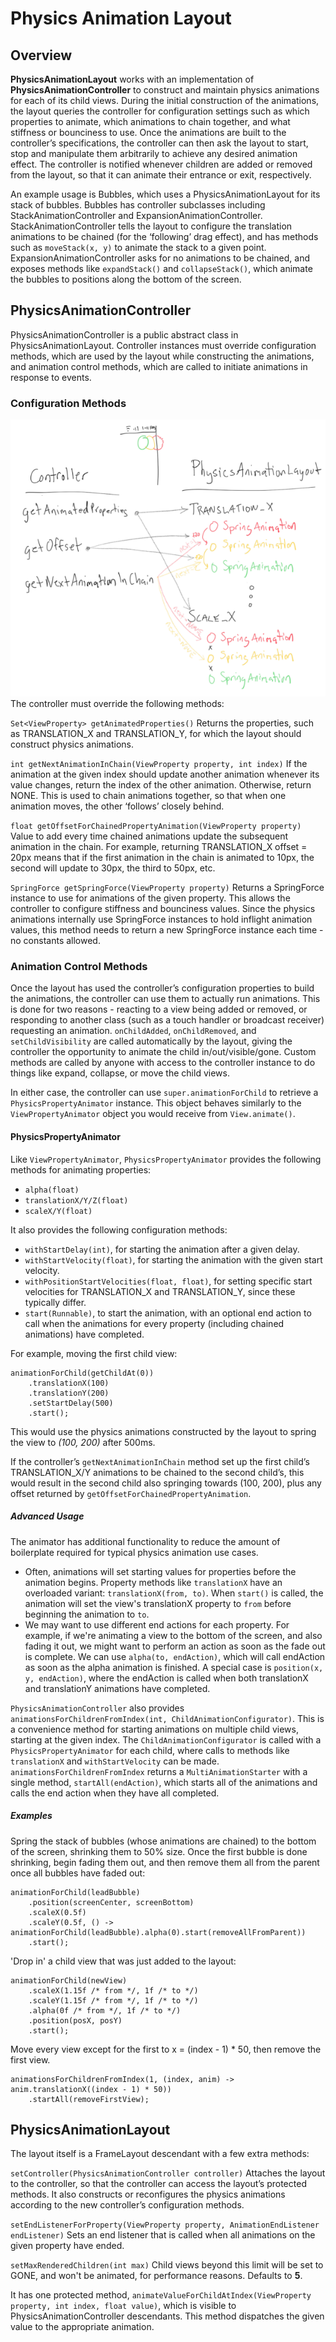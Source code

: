 # Physics Animation Layout

## Overview
**PhysicsAnimationLayout** works with an implementation of **PhysicsAnimationController** to construct and maintain physics animations for each of its child views. During the initial construction of the animations, the layout queries the controller for configuration settings such as which properties to animate, which animations to chain together, and what stiffness or bounciness to use. Once the animations are built to the controller’s specifications, the controller can then ask the layout to start, stop and manipulate them arbitrarily to achieve any desired animation effect. The controller is notified whenever children are added or removed from the layout, so that it can animate their entrance or exit, respectively.

An example usage is Bubbles, which uses a PhysicsAnimationLayout for its stack of bubbles. Bubbles has controller subclasses including StackAnimationController and ExpansionAnimationController. StackAnimationController tells the layout to configure the translation animations to be chained (for the ‘following’ drag effect), and has methods such as ```moveStack(x, y)``` to animate the stack to a given point. ExpansionAnimationController asks for no animations to be chained, and exposes methods like ```expandStack()``` and ```collapseStack()```, which animate the bubbles to positions along the bottom of the screen.

## PhysicsAnimationController
PhysicsAnimationController is a public abstract class in PhysicsAnimationLayout. Controller instances must override configuration methods, which are used by the layout while constructing the animations, and animation control methods, which are called to initiate animations in response to events.

### Configuration Methods
![Diagram of how animations are configured using the controller's configuration methods.](physics-animation-layout-config-methods.png)
The controller must override the following methods:

```Set<ViewProperty> getAnimatedProperties()```
Returns the properties, such as TRANSLATION_X and TRANSLATION_Y, for which the layout should construct physics animations.

```int getNextAnimationInChain(ViewProperty property, int index)```
If the animation at the given index should update another animation whenever its value changes, return the index of the other animation. Otherwise, return NONE. This is used to chain animations together, so that when one animation moves, the other ‘follows’ closely behind.

```float getOffsetForChainedPropertyAnimation(ViewProperty property)```
Value to add every time chained animations update the subsequent animation in the chain. For example, returning TRANSLATION_X offset = 20px means that if the first animation in the chain is animated to 10px, the second will update to 30px, the third to 50px, etc.

```SpringForce getSpringForce(ViewProperty property)```
Returns a SpringForce instance to use for animations of the given property. This allows the controller to configure stiffness and bounciness values. Since the physics animations internally use SpringForce instances to hold inflight animation values, this method needs to return a new SpringForce instance each time - no constants allowed.

### Animation Control Methods
Once the layout has used the controller’s configuration properties to build the animations, the controller can use them to actually run animations. This is done for two reasons - reacting to a view being added or removed, or responding to another class (such as a touch handler or broadcast receiver) requesting an animation. ```onChildAdded```, ```onChildRemoved```, and ```setChildVisibility``` are called automatically by the layout, giving the controller the opportunity to animate the child in/out/visible/gone. Custom methods are called by anyone with access to the controller instance to do things like expand, collapse, or move the child views.

In either case, the controller can use `super.animationForChild` to retrieve a `PhysicsPropertyAnimator` instance. This object behaves similarly to the `ViewPropertyAnimator` object you would receive from `View.animate()`. 

#### PhysicsPropertyAnimator

Like `ViewPropertyAnimator`, `PhysicsPropertyAnimator` provides the following methods for animating properties:
- `alpha(float)`
- `translationX/Y/Z(float)`
- `scaleX/Y(float)`

It also provides the following configuration methods:
- `withStartDelay(int)`, for starting the animation after a given delay.
- `withStartVelocity(float)`, for starting the animation with the given start velocity.
- `withPositionStartVelocities(float, float)`, for setting specific start velocities for TRANSLATION_X and TRANSLATION_Y, since these typically differ.
- `start(Runnable)`, to start the animation, with an optional end action to call when the animations for every property (including chained animations) have completed.

For example, moving the first child view:

```
animationForChild(getChildAt(0))
    .translationX(100)
    .translationY(200)
    .setStartDelay(500)
    .start();
```

This would use the physics animations constructed by the layout to spring the view to *(100, 200)* after 500ms.

If the controller’s ```getNextAnimationInChain``` method set up the first child’s TRANSLATION_X/Y animations to be chained to the second child’s, this would result in the second child also springing towards (100, 200), plus any offset returned by ```getOffsetForChainedPropertyAnimation```.

##### Advanced Usage
The animator has additional functionality to reduce the amount of boilerplate required for typical physics animation use cases.

- Often, animations will set starting values for properties before the animation begins. Property methods like `translationX` have an overloaded variant: `translationX(from, to)`. When `start()` is called, the animation will set the view's translationX property to `from` before beginning the animation to `to`.
- We may want to use different end actions for each property. For example, if we're animating a view to the bottom of the screen, and also fading it out, we might want to perform an action as soon as the fade out is complete. We can use `alpha(to, endAction)`, which will call endAction as soon as the alpha animation is finished. A special case is `position(x, y, endAction)`, where the endAction is called when both translationX and translationY animations have completed.

`PhysicsAnimationController` also provides `animationsForChildrenFromIndex(int, ChildAnimationConfigurator)`. This is a convenience method for starting animations on multiple child views, starting at the given index. The `ChildAnimationConfigurator` is called with a `PhysicsPropertyAnimator` for each child, where calls to methods like `translationX` and `withStartVelocity` can be made. `animationsForChildrenFromIndex` returns a `MultiAnimationStarter` with a single method, `startAll(endAction)`, which starts all of the animations and calls the end action when they have all completed.

##### Examples
Spring the stack of bubbles (whose animations are chained) to the bottom of the screen, shrinking them to 50% size. Once the first bubble is done shrinking, begin fading them out, and then remove them all from the parent once all bubbles have faded out:

```
animationForChild(leadBubble)
    .position(screenCenter, screenBottom)
    .scaleX(0.5f)
    .scaleY(0.5f, () -> animationForChild(leadBubble).alpha(0).start(removeAllFromParent))
    .start();
```

'Drop in' a child view that was just added to the layout:

```
animationForChild(newView)
    .scaleX(1.15f /* from */, 1f /* to */)
    .scaleY(1.15f /* from */, 1f /* to */)
    .alpha(0f /* from */, 1f /* to */)
    .position(posX, posY)
    .start();
```

Move every view except for the first to x = (index - 1) * 50, then remove the first view.

```
animationsForChildrenFromIndex(1, (index, anim) -> anim.translationX((index - 1) * 50))
    .startAll(removeFirstView);
```

## PhysicsAnimationLayout
The layout itself is a FrameLayout descendant with a few extra methods:

```setController(PhysicsAnimationController controller)```
Attaches the layout to the controller, so that the controller can access the layout’s protected methods. It also constructs or reconfigures the physics animations according to the new controller’s configuration methods.

```setEndListenerForProperty(ViewProperty property, AnimationEndListener endListener)```
Sets an end listener that is called when all animations on the given property have ended.

```setMaxRenderedChildren(int max)```
Child views beyond this limit will be set to GONE, and won't be animated, for performance reasons. Defaults to **5**.

It has one protected method, ```animateValueForChildAtIndex(ViewProperty property, int index, float value)```, which is visible to PhysicsAnimationController descendants. This method dispatches the given value to the appropriate animation.